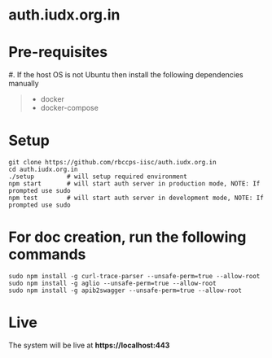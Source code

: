 # auth.iudx.org.in

# Pre-requisites
#. If the host OS is not Ubuntu then install the following dependencies manually
> - docker
> - docker-compose

# Setup

```
git clone https://github.com/rbccps-iisc/auth.iudx.org.in
cd auth.iudx.org.in
./setup			# will setup required environment
npm start		# will start auth server in production mode, NOTE: If prompted use sudo
npm test		# will start auth server in development mode, NOTE: If prompted use sudo
```

# For doc creation, run the following commands
```
sudo npm install -g curl-trace-parser --unsafe-perm=true --allow-root
sudo npm install -g aglio --unsafe-perm=true --allow-root
sudo npm install -g apib2swagger --unsafe-perm=true --allow-root

```

# Live
The system will be live at **https://localhost:443**
